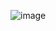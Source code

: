 ![image](https://github.com/Jesusrm2/react-typescript-APIsGoogleMaps/assets/135676762/20a5a19d-9964-423f-b53e-f5d463955af8)
